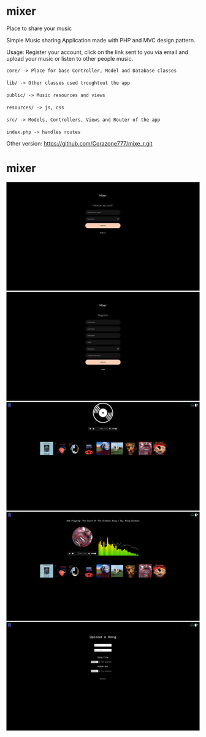 # mixer
Place to share your music

Simple Music sharing Application made with PHP and MVC design pattern.

Usage: Register your account, click on the link sent to you via email and upload your music or listen to other people music.

    core/ -> Place for base Controller, Model and Database classes

    lib/ -> Other classes used troughtout the app

    public/ -> Music resources and views

    resources/ -> js, css

    src/ -> Models, Controllers, Views and Router of the app

    index.php -> handles routes

Other version: https://github.com/Corazone777/mixe_r.git
# mixer

![Alt text](/Screenshots/screenshot_login.png "Login Page")
![Alt text](/Screenshots/screenshot_register.png "Register Page")
![Alt text](/Screenshots/screenshot_home.png "Homepage")
![Alt text](/Screenshots/screenshot_active.png "Active Homepage ")
![Alt text](/Screenshots/screenshot_upload.png "Upload Page")
